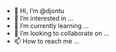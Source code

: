 - 👋 Hi, I’m @djontu
- 👀 I’m interested in ...
- 🌱 I’m currently learning ...
- 💞️ I’m looking to collaborate on ...
- 📫 How to reach me ...

<!---
djontu/djontu is a ✨ special ✨ repository because its `README.md` (this file) appears on your GitHub profile.
You can click the Preview link to take a look at your changes.
--->
